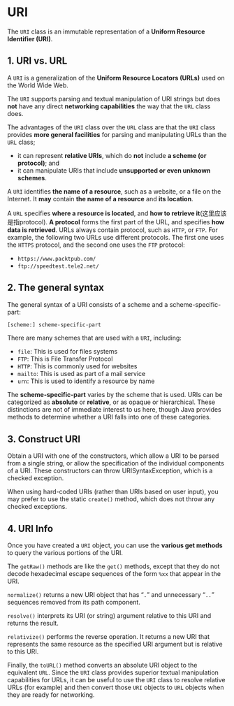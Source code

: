 # URI

The `URI` class is an immutable representation of a **Uniform Resource Identifier (URI)**. 

## 1. URI vs. URL

A `URI` is a generalization of the **Uniform Resource Locators (URLs)** used on the World Wide Web. 

The `URI` supports parsing and textual manipulation of URI strings but does **not** have any direct **networking capabilities** the way that the `URL` class does. 

The advantages of the `URI` class over the `URL` class are that the `URI` class provides **more general facilities** for parsing and manipulating URLs than the `URL` class; 

- it can represent **relative URIs**, which do **not** include **a scheme (or protocol)**; and 
- it can manipulate URIs that include **unsupported or even unknown schemes**.

A `URI` identifies **the name of a resource**, such as a website, or a file on the Internet. It **may** contain **the name of a resource** and **its location**.

A `URL` specifies **where a resource is located**, and **how to retrieve it**(这里应该是指protocol). **A protocol** forms the first part of the URL, and specifies **how data is retrieved**. URLs always contain protocol, such as `HTTP`, or `FTP`. For example, the following two URLs use different protocols. The
first one uses the `HTTPS` protocol, and the second one uses the `FTP` protocol:

- `https://www.packtpub.com/`
- `ftp://speedtest.tele2.net/`

## 2. The general syntax

The general syntax of a URI consists of a scheme and a scheme-specific-part:

```txt
[scheme:] scheme-specific-part
```

There are many schemes that are used with a `URI`, including:

- `file`: This is used for files systems
- `FTP`: This is File Transfer Protocol
- `HTTP`: This is commonly used for websites
- `mailto`: This is used as part of a mail service
- `urn`: This is used to identify a resource by name

The **scheme-specific-part** varies by the scheme that is used. URIs can be categorized as **absolute** or **relative**, or as opaque or hierarchical. These distinctions are not of immediate interest to us here, though Java provides methods to determine whether a URI falls into one of these categories.

## 3. Construct URI

Obtain a URI with one of the constructors, which allow a URI to be parsed from a single string, or allow the specification of the individual components of a URI. These constructors can throw URISyntaxException, which is a checked exception. 

When using hard-coded URIs (rather than URIs based on user input), you may prefer to use the static `create()` method, which does not throw any checked exceptions.

## 4. URI Info

Once you have created a `URI` object, you can use the **various get methods** to query the various portions of the URI. 

The `getRaw()` methods are like the `get()` methods, except that they do not decode hexadecimal escape sequences of the form `%xx` that appear in the
URI. 

`normalize()` returns a new URI object that has “`.`” and unnecessary “`..`” sequences removed from its path component. 

`resolve()` interprets its URI (or string) argument relative to this URI and returns the result. 

`relativize()` performs the reverse operation. It returns a new URI that represents the same resource as the specified URI argument but is relative to this URI. 

Finally, the `toURL()` method converts an absolute URI object to the equivalent `URL`. Since the `URI` class provides superior textual manipulation capabilities for URLs, it can be useful to use the `URI` class to resolve relative URLs (for example) and then convert those `URI` objects to `URL` objects when they are ready for networking.








